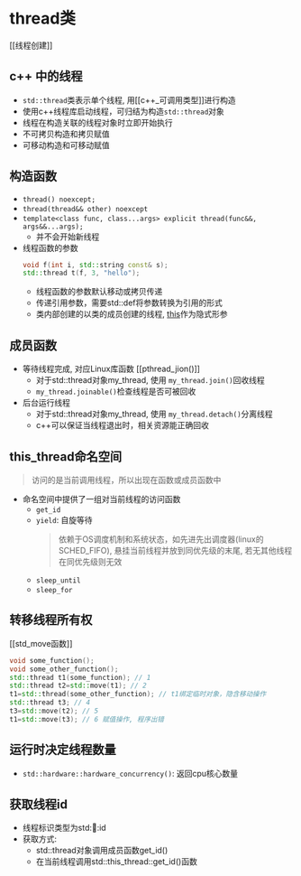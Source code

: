 # thread类

[[线程创建]]

## c++ 中的线程

- `std::thread`类表示单个线程, 用[[c++_可调用类型]]进行构造
- 使用c++线程库启动线程，可归结为构造`std::thread`对象
- 线程在构造关联的线程对象时立即开始执行
- 不可拷贝构造和拷贝赋值
- 可移动构造和可移动赋值  
   
## 构造函数 

- `thread() noexcept;`
- `thread(thread&& other) noexcept`
- `template<class func, class...args> explicit thread(func&&, args&&...args);`
  - 并不会开始新线程
- 线程函数的参数 
  ```c++
  void f(int i, std::string const& s);
  std::thread t(f, 3, "hello");
  ```
  - 线程函数的参数默认移动或拷贝传递
  - 传递引用参数，需要std::def将参数转换为引用的形式
  - 类内部创建的以类的成员创建的线程, [this](c++_structure_this.md)作为隐式形参
   
## 成员函数   
- 等待线程完成, 对应Linux库函数 [[pthread_jion()]]
  - 对于std::thread对象my_thread, 使用 `my_thread.join()`回收线程
  - `my_thread.joinable()`检查线程是否可被回收
- 后台运行线程
  - 对于std::thread对象my_thread, 使用 `my_thread.detach()`分离线程
  - c++可以保证当线程退出时，相关资源能正确回收
  
## this_thread命名空间  

> 访问的是当前调用线程，所以出现在函数或成员函数中 

- 命名空间中提供了一组对当前线程的访问函数
  - `get_id`
  - `yield`: 自旋等待
    > 依赖于OS调度机制和系统状态，如先进先出调度器(linux的SCHED_FIFO), 悬挂当前线程并放到同优先级的末尾, 若无其他线程在同优先级则无效
  - `sleep_until`
  - `sleep_for`
  

## 转移线程所有权

[[std_move函数]]

```c++
void some_function();
void some_other_function();
std::thread t1(some_function); // 1
std::thread t2=std::move(t1); // 2
t1=std::thread(some_other_function); // t1绑定临时对象，隐含移动操作
std::thread t3; // 4
t3=std::move(t2); // 5
t1=std::move(t3); // 6 赋值操作, 程序出错
```

## 运行时决定线程数量

- `std::hardware::hardware_concurrency()`: 返回cpu核心数量

## 获取线程id

- 线程标识类型为std::thread::id
- 获取方式: 
  - std::thread对象调用成员函数get_id()
  - 在当前线程调用std::this_thread::get_id()函数
  